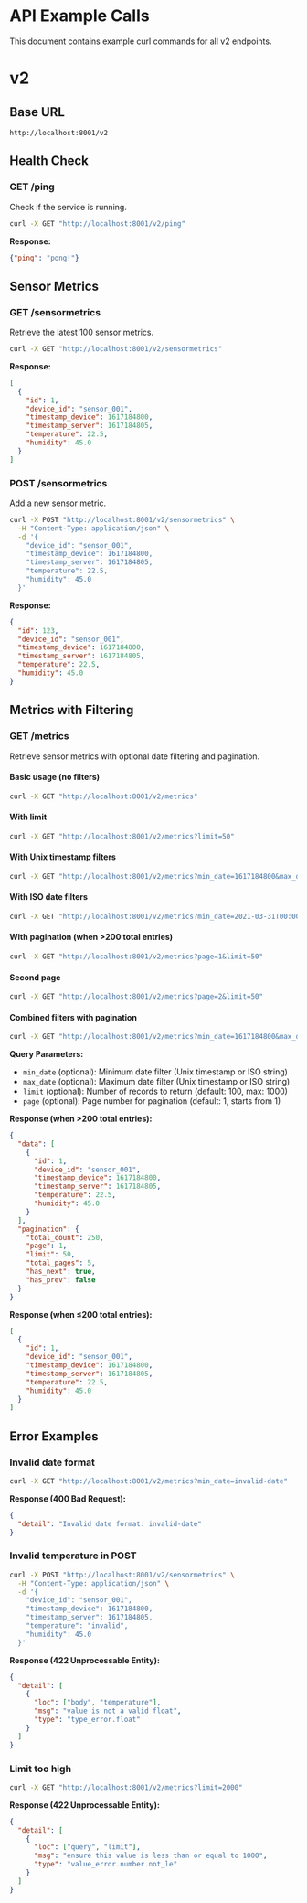 # API Example Calls

This document contains example curl commands for all v2 endpoints.

# v2

## Base URL
```
http://localhost:8001/v2
```

## Health Check

### GET /ping
Check if the service is running.

```bash
curl -X GET "http://localhost:8001/v2/ping"
```

**Response:**
```json
{"ping": "pong!"}
```

## Sensor Metrics

### GET /sensormetrics
Retrieve the latest 100 sensor metrics.

```bash
curl -X GET "http://localhost:8001/v2/sensormetrics"
```

**Response:**
```json
[
  {
    "id": 1,
    "device_id": "sensor_001",
    "timestamp_device": 1617184800,
    "timestamp_server": 1617184805,
    "temperature": 22.5,
    "humidity": 45.0
  }
]
```

### POST /sensormetrics
Add a new sensor metric.

```bash
curl -X POST "http://localhost:8001/v2/sensormetrics" \
  -H "Content-Type: application/json" \
  -d '{
    "device_id": "sensor_001",
    "timestamp_device": 1617184800,
    "timestamp_server": 1617184805,
    "temperature": 22.5,
    "humidity": 45.0
  }'
```

**Response:**
```json
{
  "id": 123,
  "device_id": "sensor_001",
  "timestamp_device": 1617184800,
  "timestamp_server": 1617184805,
  "temperature": 22.5,
  "humidity": 45.0
}
```

## Metrics with Filtering

### GET /metrics
Retrieve sensor metrics with optional date filtering and pagination.

#### Basic usage (no filters)
```bash
curl -X GET "http://localhost:8001/v2/metrics"
```

#### With limit
```bash
curl -X GET "http://localhost:8001/v2/metrics?limit=50"
```

#### With Unix timestamp filters
```bash
curl -X GET "http://localhost:8001/v2/metrics?min_date=1617184800&max_date=1617271200"
```

#### With ISO date filters
```bash
curl -X GET "http://localhost:8001/v2/metrics?min_date=2021-03-31T00:00:00Z&max_date=2021-04-01T00:00:00Z"
```

#### With pagination (when >200 total entries)
```bash
curl -X GET "http://localhost:8001/v2/metrics?page=1&limit=50"
```

#### Second page
```bash
curl -X GET "http://localhost:8001/v2/metrics?page=2&limit=50"
```

#### Combined filters with pagination
```bash
curl -X GET "http://localhost:8001/v2/metrics?min_date=1617184800&max_date=1617271200&limit=25&page=1"
```

**Query Parameters:**
- `min_date` (optional): Minimum date filter (Unix timestamp or ISO string)
- `max_date` (optional): Maximum date filter (Unix timestamp or ISO string)
- `limit` (optional): Number of records to return (default: 100, max: 1000)
- `page` (optional): Page number for pagination (default: 1, starts from 1)

**Response (when >200 total entries):**
```json
{
  "data": [
    {
      "id": 1,
      "device_id": "sensor_001",
      "timestamp_device": 1617184800,
      "timestamp_server": 1617184805,
      "temperature": 22.5,
      "humidity": 45.0
    }
  ],
  "pagination": {
    "total_count": 250,
    "page": 1,
    "limit": 50,
    "total_pages": 5,
    "has_next": true,
    "has_prev": false
  }
}
```

**Response (when ≤200 total entries):**
```json
[
  {
    "id": 1,
    "device_id": "sensor_001",
    "timestamp_device": 1617184800,
    "timestamp_server": 1617184805,
    "temperature": 22.5,
    "humidity": 45.0
  }
]
```

## Error Examples

### Invalid date format
```bash
curl -X GET "http://localhost:8001/v2/metrics?min_date=invalid-date"
```

**Response (400 Bad Request):**
```json
{
  "detail": "Invalid date format: invalid-date"
}
```

### Invalid temperature in POST
```bash
curl -X POST "http://localhost:8001/v2/sensormetrics" \
  -H "Content-Type: application/json" \
  -d '{
    "device_id": "sensor_001",
    "timestamp_device": 1617184800,
    "timestamp_server": 1617184805,
    "temperature": "invalid",
    "humidity": 45.0
  }'
```

**Response (422 Unprocessable Entity):**
```json
{
  "detail": [
    {
      "loc": ["body", "temperature"],
      "msg": "value is not a valid float",
      "type": "type_error.float"
    }
  ]
}
```

### Limit too high
```bash
curl -X GET "http://localhost:8001/v2/metrics?limit=2000"
```

**Response (422 Unprocessable Entity):**
```json
{
  "detail": [
    {
      "loc": ["query", "limit"],
      "msg": "ensure this value is less than or equal to 1000",
      "type": "value_error.number.not_le"
    }
  ]
}
```
